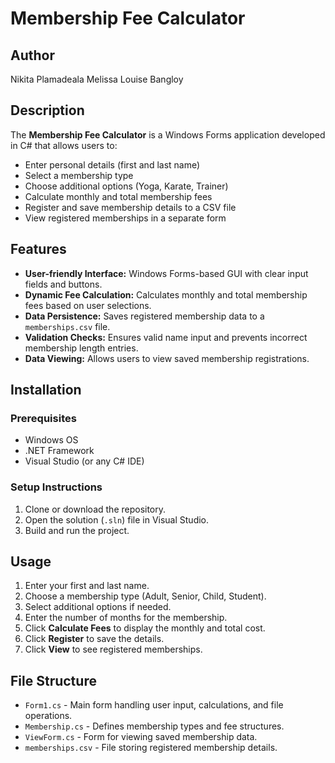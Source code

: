 # Membership Fee Calculator

## Author
Nikita Plamadeala
Melissa Louise Bangloy

## Description
The **Membership Fee Calculator** is a Windows Forms application developed in C# that allows users to:
- Enter personal details (first and last name)
- Select a membership type
- Choose additional options (Yoga, Karate, Trainer)
- Calculate monthly and total membership fees
- Register and save membership details to a CSV file
- View registered memberships in a separate form

## Features
- **User-friendly Interface:** Windows Forms-based GUI with clear input fields and buttons.
- **Dynamic Fee Calculation:** Calculates monthly and total membership fees based on user selections.
- **Data Persistence:** Saves registered membership data to a `memberships.csv` file.
- **Validation Checks:** Ensures valid name input and prevents incorrect membership length entries.
- **Data Viewing:** Allows users to view saved membership registrations.

## Installation
### Prerequisites
- Windows OS
- .NET Framework
- Visual Studio (or any C# IDE)

### Setup Instructions
1. Clone or download the repository.
2. Open the solution (`.sln`) file in Visual Studio.
3. Build and run the project.

## Usage
1. Enter your first and last name.
2. Choose a membership type (Adult, Senior, Child, Student).
3. Select additional options if needed.
4. Enter the number of months for the membership.
5. Click **Calculate Fees** to display the monthly and total cost.
6. Click **Register** to save the details.
7. Click **View** to see registered memberships.

## File Structure
- `Form1.cs` - Main form handling user input, calculations, and file operations.
- `Membership.cs` - Defines membership types and fee structures.
- `ViewForm.cs` - Form for viewing saved membership data.
- `memberships.csv` - File storing registered membership details.
